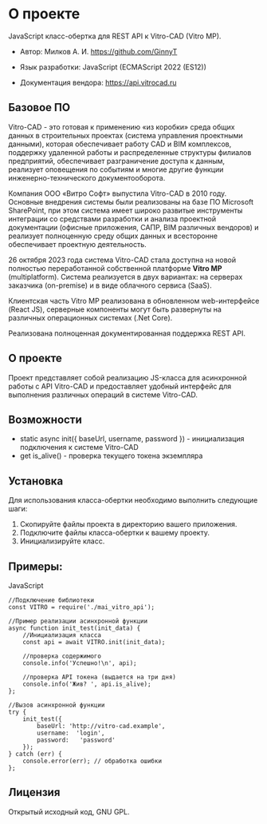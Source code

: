# О проекте
JavaScript класс-обертка для REST API к Vitro-CAD (Vitro MP).

 *  Автор:  Милков А. И. https://github.com/GinnyT

 *  Язык разработки:&#9;JavaScript (ECMAScript 2022 (ES12))

 *  Документация вендора:&#9;https://api.vitrocad.ru

## Базовое ПО

Vitro-CAD - это готовая к применению «из коробки» среда общих данных в строительных проектах (система управления проектными данными), которая обеспечивает работу CAD и BIM комплексов, поддержку удаленной работы и распределенные структуры филиалов предприятий, обеспечивает разграничение доступа к данным, реализует оповещения по событиям и многие другие функции инженерно-технического документооборота.

Компания ООО «Витро Софт» выпустила Vitro-CAD в 2010 году. Основные внедрения системы были реализованы на базе ПО Microsoft SharePoint, при этом система имеет широко развитые инструменты интеграции со средствами разработки и анализа проектной документации (офисные приложения, САПР, BIM различных вендоров) и реализует полноценную среду общих данных и всесторонне обеспечивает проектную деятельность.

26 октября 2023 года система Vitro-CAD стала доступна на новой полностью переработанной собственной платформе **Vitro MP** (multiplatform). Система реализуется в двух вариантах: на серверах заказчика (on-premise) и в виде облачного сервиса (SaaS).

Клиентская часть Vitro MP реализована в обновленном web-интерфейсе (React JS), серверные компоненты могут быть развернуты на различных операционных системах (.Net Core).

Реализована полноценная документированная поддержка REST API.

## О проекте

Проект представляет собой реализацию JS-класса для асинхронной работы с API Vitro-CAD и предоставляет удобный интерфейс для выполнения различных операций в системе Vitro-CAD.

## Возможности

-  static async init({ baseUrl, username, password }) - инициализация подключения к системе Vitro-CAD
-  get is_alive() - проверка текущего токена экземпляра

## Установка

Для использования класса-обертки необходимо выполнить следующие шаги:

1. Скопируйте файлы проекта в директорию вашего приложения.
2. Подключите файлы класса-обертки к вашему проекту.
3. Инициализируйте класс.

## Примеры:

JavaScript

```
//Подключение библиотеки
const VITRO = require('./mai_vitro_api');

//Пример реализации асинхронной функции
async function init_test(init_data) {
    //Инициализация класса
    const api = await VITRO.init(init_data);

    //проверка содержимого
    console.info('Успешно!\n', api);

    //проверка API токена (выдается на три дня)
    console.info('Жив? ', api.is_alive);
};

//Вызов асинхронной функции
try {
    init_test({ 
        baseUrl: 'http://vitro-cad.example',
        username:  'login',
        password:   'password'
    });
} catch (err) {
    console.error(err); // обработка ошибки
};
```


## Лицензия
Открытый исходный код, GNU GPL.
